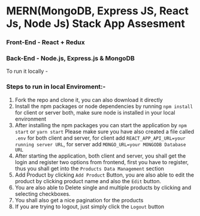 # MERN(MongoDB, Express JS, React Js, Node Js) Stack App Assesment

### Front-End - React + Redux

### Back-End - Node.js, Express.js & MongoDB

To run it locally -

### Steps to run in local Enviroment:-

1. Fork the repo and clone it, you can also download it directly
2. Install the npm packages or node dependencies by running `npm install` for client or server both, make sure node is installed in your local environment
3. After installing the npm packages you can start the application by `npm start` or `yarn start`
Please make sure you have also created a file called `.env` for both client and server, for client add `REACT_APP_API_URL=your running server URL`, for server add `MONGO_URL=your MONGODB Database URL`
4. After starting the application, both client and server, you shall get the login and register two options from frontend, first you have to register, thus you shall get into the `Products Data Management` section
5. Add Product by clicking `Add Product` Button, you are also able to edit the product by clicking product name and also the `Edit` button.
6. You are also able to Delete single and multiple products by clicking and selecting checkboxes.
7. You shall also get a nice pagination for the products
8. If you are trying to logout, just simply click the `Logout` button


